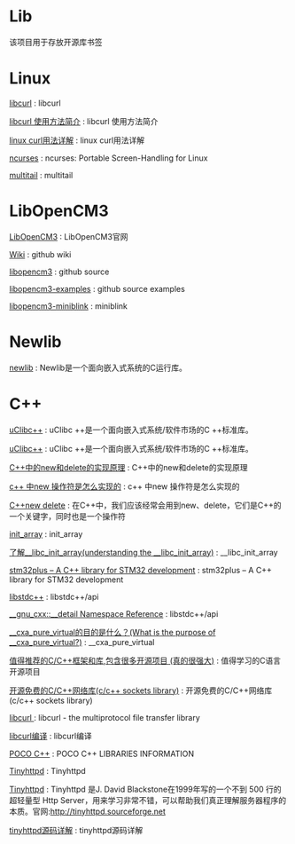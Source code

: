 # Lib
该项目用于存放开源库书签

Linux
==
[libcurl](https://baike.baidu.com/item/libcurl/5256898?fr=aladdin) : libcurl 

[libcurl 使用方法简介](https://blog.csdn.net/myvest/article/details/82899788) : libcurl 使用方法简介 

[linux curl用法详解](https://www.cnblogs.com/liqing1009/p/4196228.html) : linux curl用法详解 

[ncurses](https://www.linuxjournal.com/article/1124) : ncurses: Portable Screen-Handling for Linux 

[multitail](https://github.com/flok99/multitail/blob/master/INSTALL) : multitail 

LibOpenCM3
==
[LibOpenCM3](http://libopencm3.org/) : LibOpenCM3官网

[Wiki](https://github.com/libopencm3/libopencm3/wiki) : github wiki

[libopencm3](https://github.com/libopencm3/libopencm3) : github source

[libopencm3-examples](https://github.com/libopencm3/libopencm3-examples) : github source examples

[libopencm3-miniblink](https://github.com/libopencm3/libopencm3-miniblink) : miniblink


Newlib
==
[newlib](https://baike.baidu.com/item/newlib/1886687?fr=aladdin) : Newlib是一个面向嵌入式系统的C运行库。


C++
==
[uClibc++](https://cxx.uclibc.org/) : uClibc ++是一个面向嵌入式系统/软件市场的C ++标准库。

[uClibc++](https://www.uclibc.org/toolchains.html) : uClibc ++是一个面向嵌入式系统/软件市场的C ++标准库。

[C++中的new和delete的实现原理](https://q.115.com/182920/T1267548.html) : C++中的new和delete的实现原理

[c++ 中new 操作符是怎么实现的](https://segmentfault.com/q/1010000000160483?_ea=333734) : c++ 中new 操作符是怎么实现的

[C++new delete](https://blog.csdn.net/lihuadaiyu26/article/details/79667485) : 在C++中，我们应该经常会用到new、delete，它们是C++的一个关键字，同时也是一个操作符

[init_array](https://wenku.baidu.com/view/f56d5a8dbb68a98270fefa1c.html) : init_array

[了解__libc_init_array(understanding the __libc_init_array)](http://www.it1352.com/784120.html) : __libc_init_array

[stm32plus – A C++ library for STM32 development](http://andybrown.me.uk/2011/12/28/stm32plus-a-c-library-for-stm32-development/) : stm32plus – A C++ library for STM32 development

[libstdc++](http://gcc.gnu.org/onlinedocs/gcc-4.6.2/libstdc++/api/a00069.html) : libstdc++/api

[__gnu_cxx::__detail Namespace Reference](https://gcc.gnu.org/onlinedocs/gcc-4.6.2/libstdc++/api/a01126.html) : libstdc++/api

[__cxa_pure_virtual的目的是什么？(What is the purpose of __cxa_pure_virtual?)](http://www.it1352.com/474296.html) : __cxa_pure_virtual

[值得推荐的C/C++框架和库,包含很多开源项目 (真的很强大)](https://blog.csdn.net/weixin_41413441/article/details/80873871) : 值得学习的C语言开源项目 

[开源免费的C/C++网络库(c/c++ sockets library)](https://www.cnblogs.com/lidabo/p/3767794.html) : 开源免费的C/C++网络库(c/c++ sockets library) 

[libcurl ](https://curl.haxx.se/libcurl/) : libcurl - the multiprotocol file transfer library 

[libcurl编译](http://www.cnblogs.com/findumars/p/5087218.html) : libcurl编译 

[POCO C++](https://pocoproject.org/about.html#features) : POCO C++ LIBRARIES INFORMATION 

[Tinyhttpd](https://github.com/nengm/Tinyhttpd) : Tinyhttpd 

[Tinyhttpd](https://github.com/EZLippi/Tinyhttpd) : Tinyhttpd 是J. David Blackstone在1999年写的一个不到 500 行的超轻量型 Http Server，用来学习非常不错，可以帮助我们真正理解服务器程序的本质。官网:http://tinyhttpd.sourceforge.net 

[tinyhttpd源码详解](https://blog.csdn.net/zx714311728/article/details/52946152) : tinyhttpd源码详解 


